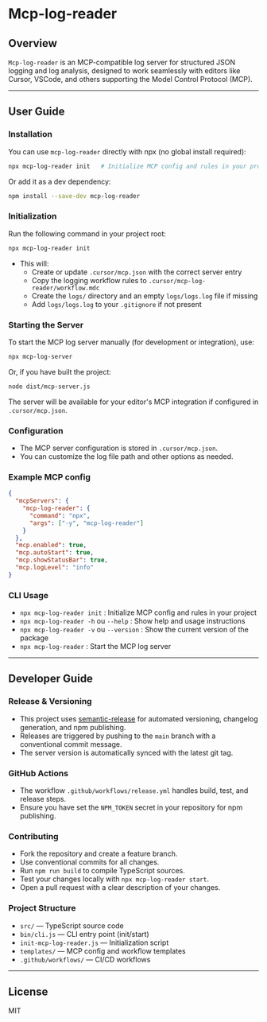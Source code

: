 # Mcp-log-reader

## Overview

`Mcp-log-reader` is an MCP-compatible log server for structured JSON logging and log analysis, designed to work seamlessly with editors like Cursor, VSCode, and others supporting the Model Control Protocol (MCP).

---

## User Guide

### Installation

You can use `mcp-log-reader` directly with npx (no global install required):

```sh
npx mcp-log-reader init   # Initialize MCP config and rules in your project
```

Or add it as a dev dependency:

```sh
npm install --save-dev mcp-log-reader
```

### Initialization

Run the following command in your project root:

```sh
npx mcp-log-reader init
```

- This will:
  - Create or update `.cursor/mcp.json` with the correct server entry
  - Copy the logging workflow rules to `.cursor/mcp-log-reader/workflow.mdc`
  - Create the `logs/` directory and an empty `logs/logs.log` file if missing
  - Add `logs/logs.log` to your `.gitignore` if not present

### Starting the Server

To start the MCP log server manually (for development or integration), use:

```sh
npx mcp-log-server
```

Or, if you have built the project:

```sh
node dist/mcp-server.js
```

The server will be available for your editor's MCP integration if configured in `.cursor/mcp.json`.

### Configuration

- The MCP server configuration is stored in `.cursor/mcp.json`.
- You can customize the log file path and other options as needed.

### Example MCP config

```json
{
  "mcpServers": {
    "mcp-log-reader": {
      "command": "npx",
      "args": ["-y", "mcp-log-reader"]
    }
  },
  "mcp.enabled": true,
  "mcp.autoStart": true,
  "mcp.showStatusBar": true,
  "mcp.logLevel": "info"
}
```

### CLI Usage

- `npx mcp-log-reader init` : Initialize MCP config and rules in your project
- `npx mcp-log-reader -h` ou `--help` : Show help and usage instructions
- `npx mcp-log-reader -v` ou `--version` : Show the current version of the package
- `npx mcp-log-reader` : Start the MCP log server

---

## Developer Guide

### Release & Versioning

- This project uses [semantic-release](https://semantic-release.gitbook.io/semantic-release/) for automated versioning, changelog generation, and npm publishing.
- Releases are triggered by pushing to the `main` branch with a conventional commit message.
- The server version is automatically synced with the latest git tag.

### GitHub Actions

- The workflow `.github/workflows/release.yml` handles build, test, and release steps.
- Ensure you have set the `NPM_TOKEN` secret in your repository for npm publishing.

### Contributing

- Fork the repository and create a feature branch.
- Use conventional commits for all changes.
- Run `npm run build` to compile TypeScript sources.
- Test your changes locally with `npx mcp-log-reader start`.
- Open a pull request with a clear description of your changes.

### Project Structure

- `src/` — TypeScript source code
- `bin/cli.js` — CLI entry point (init/start)
- `init-mcp-log-reader.js` — Initialization script
- `templates/` — MCP config and workflow templates
- `.github/workflows/` — CI/CD workflows

---

## License

MIT
